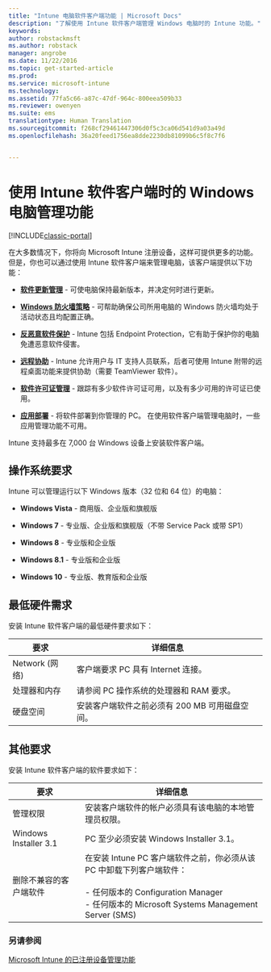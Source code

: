 ```yaml
---
title: "Intune 电脑软件客户端功能 | Microsoft Docs"
description: "了解使用 Intune 软件客户端管理 Windows 电脑时的 Intune 功能。"
keywords: 
author: robstackmsft
ms.author: robstack
manager: angrobe
ms.date: 11/22/2016
ms.topic: get-started-article
ms.prod: 
ms.service: microsoft-intune
ms.technology: 
ms.assetid: 77fa5c66-a87c-47df-964c-800eea509b33
ms.reviewer: owenyen
ms.suite: ems
translationtype: Human Translation
ms.sourcegitcommit: f268cf29461447306d0f5c3ca06d541d9a03a49d
ms.openlocfilehash: 36a20feed1756ea8dde2230db81099b6c5f8c7f6


---
```


# <a name="windows-pc-management-capabilities-when-you-use-the-intune-software-client"></a>使用 Intune 软件客户端时的 Windows 电脑管理功能

[!INCLUDE[classic-portal](../includes/classic-portal.md)]

在大多数情况下，你将向 Microsoft Intune 注册设备，这样可提供更多的功能。 但是，你也可以通过使用 Intune 软件客户端来管理电脑，该客户端提供以下功能：

-   **[软件更新管理](/intune/deploy-use/keep-windows-pcs-up-to-date-with-software-updates-in-microsoft-intune)** - 可使电脑保持最新版本，并决定何时进行更新。

-   **[Windows 防火墙策略](/intune/deploy-use/help-protect-windows-pcs-using-windows-firewall-policies-in-microsoft-intune)** - 可帮助确保公司所用电脑的 Windows 防火墙均处于活动状态且均配置正确。

-   **[反恶意软件保护](/intune/deploy-use/help-secure-windows-pcs-with-endpoint-protection-for-microsoft-intune)** - Intune 包括 Endpoint Protection，它有助于保护你的电脑免遭恶意软件侵害。

-   **[远程协助](/intune/deploy-use/common-windows-pc-management-tasks-with-the-microsoft-intune-computer-client#request-and-provide-remote-assistance-to-windows-pcs-that-use-the-intune-client-software )** - Intune 允许用户与 IT 支持人员联系，后者可使用 Intune 附带的远程桌面功能来提供协助（需要 TeamViewer 软件）。

-   **[软件许可证管理](/intune/deploy-use/manage-license-agreements-for-windows-pc-software-in-microsoft-intune)** - 跟踪有多少软件许可证可用，以及有多少可用的许可证已使用。
-   **[应用部署](/intune/deploy-use/add-apps-for-windows-pcs-in-microsoft-intune)** - 将软件部署到你管理的 PC。 在使用软件客户端管理电脑时，一些应用管理功能不可用。


Intune 支持最多在 7,000 台 Windows 设备上安装软件客户端。

## <a name="operating-system-requirements"></a>操作系统要求
Intune 可以管理运行以下 Windows 版本（32 位和 64 位）的电脑：


-   **Windows Vista** - 商用版、企业版和旗舰版

-   **Windows 7** - 专业版、企业版和旗舰版（不带 Service Pack 或带 SP1）

-   **Windows 8** - 专业版和企业版

-   **Windows 8.1** - 专业版和企业版

- **Windows 10** - 专业版、教育版和企业版


## <a name="minimum-hardware-requirements"></a>最低硬件需求
安装 Intune 软件客户端的最低硬件要求如下：

|要求|详细信息|
|---------------|--------------------|
|Network (网络)|客户端要求 PC 具有 Internet 连接。|
|处理器和内存|请参阅 PC 操作系统的处理器和 RAM 要求。|
|硬盘空间|安装客户端软件之前必须有 200 MB 可用磁盘空间。|

## <a name="further-requirements"></a>其他要求
安装 Intune 软件客户端的软件要求如下：

|要求|详细信息|
|---------------|--------------------|
|管理权限|安装客户端软件的帐户必须具有该电脑的本地管理员权限。|
|Windows Installer 3.1|PC 至少必须安装 Windows Installer 3.1。|
|删除不兼容的客户端软件|在安装 Intune PC 客户端软件之前，你必须从该 PC 中卸载下列客户端软件：<br /><br />- 任何版本的 Configuration Manager<br />- 任何版本的 Microsoft Systems Management Server (SMS)|

### <a name="see-also"></a>另请参阅
[Microsoft Intune 的已注册设备管理功能](./mobile-device-management-capabilities-in-microsoft-intune.md)



<!--HONumber=Dec16_HO3-->


